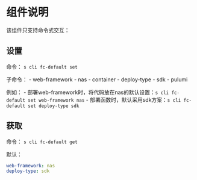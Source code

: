 # 组件说明

该组件只支持命令式交互：

## 设置

命令： `s cli fc-default set`

子命令：
    - web-framework
        - nas
        - container
    - deploy-type
        - sdk
        - pulumi

例如：
    - 部署web-framework时，将代码放在nas的默认设置：`s cli fc-default set web-framework nas`
    - 部署函数时，默认采用sdk方案：`s cli fc-default set deploy-type sdk`



## 获取

命令： `s cli fc-default get`

默认：

```yaml
web-framework: nas
deploy-type: sdk
```